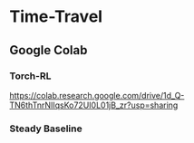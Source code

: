 # Time-Travel

## Google Colab 

### Torch-RL
https://colab.research.google.com/drive/1d_Q-TN6thTnrNIIqsKo72UI0L01jB_zr?usp=sharing

### Steady Baseline

